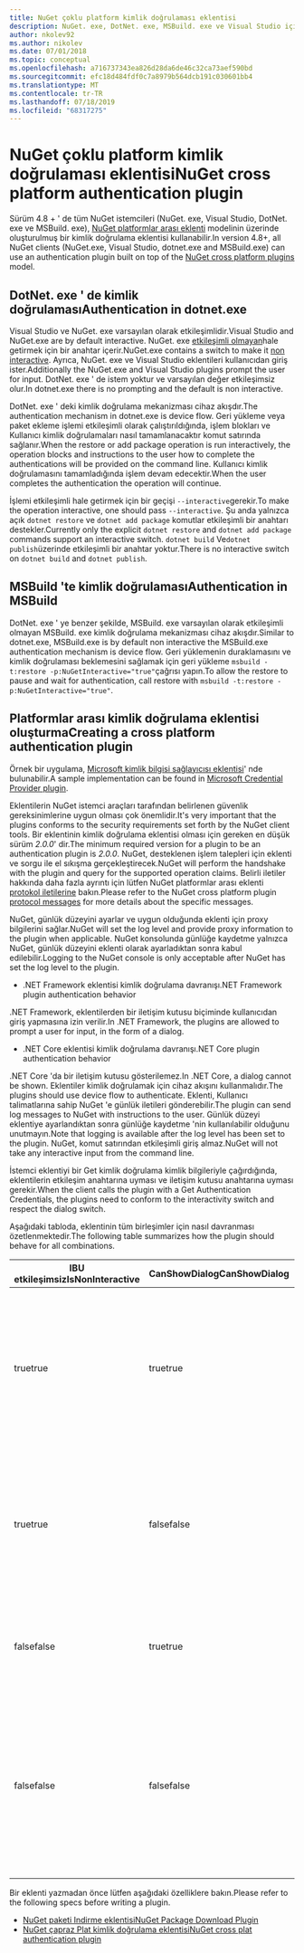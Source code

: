```yaml
---
title: NuGet çoklu platform kimlik doğrulaması eklentisi
description: NuGet. exe, DotNet. exe, MSBuild. exe ve Visual Studio için NuGet platformlar arası kimlik doğrulama eklentileri
author: nkolev92
ms.author: nikolev
ms.date: 07/01/2018
ms.topic: conceptual
ms.openlocfilehash: a716737343ea826d28da6de46c32ca73aef590bd
ms.sourcegitcommit: efc18d484fdf0c7a8979b564dcb191c030601bb4
ms.translationtype: MT
ms.contentlocale: tr-TR
ms.lasthandoff: 07/18/2019
ms.locfileid: "68317275"
---
```

# <a name="nuget-cross-platform-authentication-plugin"></a><span data-ttu-id="8a794-103">NuGet çoklu platform kimlik doğrulaması eklentisi</span><span class="sxs-lookup"><span data-stu-id="8a794-103">NuGet cross platform authentication plugin</span></span>

<span data-ttu-id="8a794-104">Sürüm 4.8 + ' de tüm NuGet istemcileri (NuGet. exe, Visual Studio, DotNet. exe ve MSBuild. exe), [NuGet platformlar arası eklenti](NuGet-Cross-Platform-Plugins.md) modelinin üzerinde oluşturulmuş bir kimlik doğrulama eklentisi kullanabilir.</span><span class="sxs-lookup"><span data-stu-id="8a794-104">In version 4.8+, all NuGet clients (NuGet.exe, Visual Studio, dotnet.exe and MSBuild.exe) can use an authentication plugin built on top of the [NuGet cross platform plugins](NuGet-Cross-Platform-Plugins.md) model.</span></span>

## <a name="authentication-in-dotnetexe"></a><span data-ttu-id="8a794-105">DotNet. exe ' de kimlik doğrulaması</span><span class="sxs-lookup"><span data-stu-id="8a794-105">Authentication in dotnet.exe</span></span>

<span data-ttu-id="8a794-106">Visual Studio ve NuGet. exe varsayılan olarak etkileşimlidir.</span><span class="sxs-lookup"><span data-stu-id="8a794-106">Visual Studio and NuGet.exe are by default interactive.</span></span> <span data-ttu-id="8a794-107">NuGet. exe [etkileşimli olmayan](../nuget-exe-CLI-Reference.md)hale getirmek için bir anahtar içerir.</span><span class="sxs-lookup"><span data-stu-id="8a794-107">NuGet.exe contains a switch to make it [non interactive](../nuget-exe-CLI-Reference.md).</span></span>
<span data-ttu-id="8a794-108">Ayrıca, NuGet. exe ve Visual Studio eklentileri kullanıcıdan giriş ister.</span><span class="sxs-lookup"><span data-stu-id="8a794-108">Additionally the NuGet.exe and Visual Studio plugins prompt the user for input.</span></span>
<span data-ttu-id="8a794-109">DotNet. exe ' de istem yoktur ve varsayılan değer etkileşimsiz olur.</span><span class="sxs-lookup"><span data-stu-id="8a794-109">In dotnet.exe there is no prompting and the default is non interactive.</span></span>

<span data-ttu-id="8a794-110">DotNet. exe ' deki kimlik doğrulama mekanizması cihaz akışdır.</span><span class="sxs-lookup"><span data-stu-id="8a794-110">The authentication mechanism in dotnet.exe is device flow.</span></span> <span data-ttu-id="8a794-111">Geri yükleme veya paket ekleme işlemi etkileşimli olarak çalıştırıldığında, işlem blokları ve Kullanıcı kimlik doğrulamaları nasıl tamamlanacaktır komut satırında sağlanır.</span><span class="sxs-lookup"><span data-stu-id="8a794-111">When the restore or add package operation is run interactively, the operation blocks and instructions to the user how to complete the authentications will be provided on the command line.</span></span>
<span data-ttu-id="8a794-112">Kullanıcı kimlik doğrulamasını tamamladığında işlem devam edecektir.</span><span class="sxs-lookup"><span data-stu-id="8a794-112">When the user completes the authentication the operation will continue.</span></span>

<span data-ttu-id="8a794-113">İşlemi etkileşimli hale getirmek için bir geçişi `--interactive`gerekir.</span><span class="sxs-lookup"><span data-stu-id="8a794-113">To make the operation interactive, one should pass `--interactive`.</span></span>
<span data-ttu-id="8a794-114">Şu anda yalnızca açık `dotnet restore` ve `dotnet add package` komutlar etkileşimli bir anahtarı destekler.</span><span class="sxs-lookup"><span data-stu-id="8a794-114">Currently only the explicit `dotnet restore` and `dotnet add package` commands support an interactive switch.</span></span>
<span data-ttu-id="8a794-115">`dotnet build` Ve`dotnet publish`üzerinde etkileşimli bir anahtar yoktur.</span><span class="sxs-lookup"><span data-stu-id="8a794-115">There is no interactive switch on `dotnet build` and `dotnet publish`.</span></span>

## <a name="authentication-in-msbuild"></a><span data-ttu-id="8a794-116">MSBuild 'te kimlik doğrulaması</span><span class="sxs-lookup"><span data-stu-id="8a794-116">Authentication in MSBuild</span></span>

<span data-ttu-id="8a794-117">DotNet. exe ' ye benzer şekilde, MSBuild. exe varsayılan olarak etkileşimli olmayan MSBuild. exe kimlik doğrulama mekanizması cihaz akışdır.</span><span class="sxs-lookup"><span data-stu-id="8a794-117">Similar to dotnet.exe, MSBuild.exe is by default non interactive the MSBuild.exe authentication mechanism is device flow.</span></span>
<span data-ttu-id="8a794-118">Geri yüklemenin duraklamasını ve kimlik doğrulaması beklemesini sağlamak için geri yükleme `msbuild -t:restore -p:NuGetInteractive="true"`çağrısı yapın.</span><span class="sxs-lookup"><span data-stu-id="8a794-118">To allow the restore to pause and wait for authentication, call restore with `msbuild -t:restore -p:NuGetInteractive="true"`.</span></span>

## <a name="creating-a-cross-platform-authentication-plugin"></a><span data-ttu-id="8a794-119">Platformlar arası kimlik doğrulama eklentisi oluşturma</span><span class="sxs-lookup"><span data-stu-id="8a794-119">Creating a cross platform authentication plugin</span></span>

<span data-ttu-id="8a794-120">Örnek bir uygulama, [Microsoft kimlik bilgisi sağlayıcısı eklentisi](https://github.com/Microsoft/artifacts-credprovider)' nde bulunabilir.</span><span class="sxs-lookup"><span data-stu-id="8a794-120">A sample implementation can be found in [Microsoft Credential Provider plugin](https://github.com/Microsoft/artifacts-credprovider).</span></span>

<span data-ttu-id="8a794-121">Eklentilerin NuGet istemci araçları tarafından belirlenen güvenlik gereksinimlerine uygun olması çok önemlidir.</span><span class="sxs-lookup"><span data-stu-id="8a794-121">It's very important that the plugins conforms to the security requirements set forth by the NuGet client tools.</span></span>
<span data-ttu-id="8a794-122">Bir eklentinin kimlik doğrulama eklentisi olması için gereken en düşük sürüm *2.0.0*' dir.</span><span class="sxs-lookup"><span data-stu-id="8a794-122">The minimum required version for a plugin to be an authentication plugin is *2.0.0*.</span></span>
<span data-ttu-id="8a794-123">NuGet, desteklenen işlem talepleri için eklenti ve sorgu ile el sıkışma gerçekleştirecek.</span><span class="sxs-lookup"><span data-stu-id="8a794-123">NuGet will perform the handshake with the plugin and query for the supported operation claims.</span></span>
<span data-ttu-id="8a794-124">Belirli iletiler hakkında daha fazla ayrıntı için lütfen NuGet platformlar arası eklenti [protokol iletilerine](NuGet-Cross-Platform-Plugins.md#protocol-messages-index) bakın.</span><span class="sxs-lookup"><span data-stu-id="8a794-124">Please refer to the NuGet cross platform plugin [protocol messages](NuGet-Cross-Platform-Plugins.md#protocol-messages-index) for more details about the specific messages.</span></span>

<span data-ttu-id="8a794-125">NuGet, günlük düzeyini ayarlar ve uygun olduğunda eklenti için proxy bilgilerini sağlar.</span><span class="sxs-lookup"><span data-stu-id="8a794-125">NuGet will set the log level and provide proxy information to the plugin when applicable.</span></span>
<span data-ttu-id="8a794-126">NuGet konsolunda günlüğe kaydetme yalnızca NuGet, günlük düzeyini eklenti olarak ayarladıktan sonra kabul edilebilir.</span><span class="sxs-lookup"><span data-stu-id="8a794-126">Logging to the NuGet console is only acceptable after NuGet has set the log level to the plugin.</span></span>

- <span data-ttu-id="8a794-127">.NET Framework eklentisi kimlik doğrulama davranışı</span><span class="sxs-lookup"><span data-stu-id="8a794-127">.NET Framework plugin authentication behavior</span></span>

<span data-ttu-id="8a794-128">.NET Framework, eklentilerden bir iletişim kutusu biçiminde kullanıcıdan giriş yapmasına izin verilir.</span><span class="sxs-lookup"><span data-stu-id="8a794-128">In .NET Framework, the plugins are allowed to prompt a user for input, in the form of a dialog.</span></span>

- <span data-ttu-id="8a794-129">.NET Core eklentisi kimlik doğrulama davranışı</span><span class="sxs-lookup"><span data-stu-id="8a794-129">.NET Core plugin authentication behavior</span></span>

<span data-ttu-id="8a794-130">.NET Core 'da bir iletişim kutusu gösterilemez.</span><span class="sxs-lookup"><span data-stu-id="8a794-130">In .NET Core, a dialog cannot be shown.</span></span> <span data-ttu-id="8a794-131">Eklentiler kimlik doğrulamak için cihaz akışını kullanmalıdır.</span><span class="sxs-lookup"><span data-stu-id="8a794-131">The plugins should use device flow to authenticate.</span></span>
<span data-ttu-id="8a794-132">Eklenti, Kullanıcı talimatlarına sahip NuGet 'e günlük iletileri gönderebilir.</span><span class="sxs-lookup"><span data-stu-id="8a794-132">The plugin can send log messages to NuGet with instructions to the user.</span></span>
<span data-ttu-id="8a794-133">Günlük düzeyi eklentiye ayarlandıktan sonra günlüğe kaydetme 'nin kullanılabilir olduğunu unutmayın.</span><span class="sxs-lookup"><span data-stu-id="8a794-133">Note that logging is available after the log level has been set to the plugin.</span></span>
<span data-ttu-id="8a794-134">NuGet, komut satırından etkileşimli giriş almaz.</span><span class="sxs-lookup"><span data-stu-id="8a794-134">NuGet will not take any interactive input from the command line.</span></span>

<span data-ttu-id="8a794-135">İstemci eklentiyi bir Get kimlik doğrulama kimlik bilgileriyle çağırdığında, eklentilerin etkileşim anahtarına uyması ve iletişim kutusu anahtarına uyması gerekir.</span><span class="sxs-lookup"><span data-stu-id="8a794-135">When the client calls the plugin with a Get Authentication Credentials, the plugins need to conform to the interactivity switch and respect the dialog switch.</span></span> 

<span data-ttu-id="8a794-136">Aşağıdaki tabloda, eklentinin tüm birleşimler için nasıl davranması özetlenmektedir.</span><span class="sxs-lookup"><span data-stu-id="8a794-136">The following table summarizes how the plugin should behave for all combinations.</span></span>

| <span data-ttu-id="8a794-137">IBU etkileşimsiz</span><span class="sxs-lookup"><span data-stu-id="8a794-137">IsNonInteractive</span></span> | <span data-ttu-id="8a794-138">CanShowDialog</span><span class="sxs-lookup"><span data-stu-id="8a794-138">CanShowDialog</span></span> | <span data-ttu-id="8a794-139">Eklenti davranışı</span><span class="sxs-lookup"><span data-stu-id="8a794-139">Plugin behavior</span></span> |
| ---------------- | ------------- | --------------- |
| <span data-ttu-id="8a794-140">true</span><span class="sxs-lookup"><span data-stu-id="8a794-140">true</span></span> | <span data-ttu-id="8a794-141">true</span><span class="sxs-lookup"><span data-stu-id="8a794-141">true</span></span> | <span data-ttu-id="8a794-142">Etkileşimli olmayan anahtar, iletişim kutusu anahtarından önceliklidir.</span><span class="sxs-lookup"><span data-stu-id="8a794-142">The IsNonInteractive switch takes precedence over the dialog switch.</span></span> <span data-ttu-id="8a794-143">Eklentinin bir iletişim kutusu açmasına izin verilmiyor.</span><span class="sxs-lookup"><span data-stu-id="8a794-143">The plugin is not allowed to pop a dialog.</span></span> <span data-ttu-id="8a794-144">Bu bileşim yalnızca .NET Framework eklentileri için geçerlidir</span><span class="sxs-lookup"><span data-stu-id="8a794-144">This combination is only valid for .NET Framework plugins</span></span> |
| <span data-ttu-id="8a794-145">true</span><span class="sxs-lookup"><span data-stu-id="8a794-145">true</span></span> | <span data-ttu-id="8a794-146">false</span><span class="sxs-lookup"><span data-stu-id="8a794-146">false</span></span> | <span data-ttu-id="8a794-147">Etkileşimli olmayan anahtar, iletişim kutusu anahtarından önceliklidir.</span><span class="sxs-lookup"><span data-stu-id="8a794-147">The IsNonInteractive switch takes precedence over the dialog switch.</span></span> <span data-ttu-id="8a794-148">Eklentinin engellenmesine izin verilmiyor.</span><span class="sxs-lookup"><span data-stu-id="8a794-148">The plugin is not allowed to block.</span></span> <span data-ttu-id="8a794-149">Bu bileşim yalnızca .NET Core eklentileri için geçerlidir</span><span class="sxs-lookup"><span data-stu-id="8a794-149">This combination is only valid for .NET Core plugins</span></span> |
| <span data-ttu-id="8a794-150">false</span><span class="sxs-lookup"><span data-stu-id="8a794-150">false</span></span> | <span data-ttu-id="8a794-151">true</span><span class="sxs-lookup"><span data-stu-id="8a794-151">true</span></span> | <span data-ttu-id="8a794-152">Eklenti bir iletişim kutusu göstermelidir.</span><span class="sxs-lookup"><span data-stu-id="8a794-152">The plugin should show a dialog.</span></span> <span data-ttu-id="8a794-153">Bu bileşim yalnızca .NET Framework eklentileri için geçerlidir</span><span class="sxs-lookup"><span data-stu-id="8a794-153">This combination is only valid for .NET Framework plugins</span></span> |
| <span data-ttu-id="8a794-154">false</span><span class="sxs-lookup"><span data-stu-id="8a794-154">false</span></span> | <span data-ttu-id="8a794-155">false</span><span class="sxs-lookup"><span data-stu-id="8a794-155">false</span></span> | <span data-ttu-id="8a794-156">Eklenti bir iletişim kutusu gösteremez/gösteremez.</span><span class="sxs-lookup"><span data-stu-id="8a794-156">The plugin should/can not show a dialog.</span></span> <span data-ttu-id="8a794-157">Eklenti, günlükçü aracılığıyla bir yönerge iletisini günlüğe kaydederek kimlik doğrulamak için cihaz akışını kullanmalıdır.</span><span class="sxs-lookup"><span data-stu-id="8a794-157">The plugin should use device flow to authenticate by logging an instruction message via the logger.</span></span> <span data-ttu-id="8a794-158">Bu bileşim yalnızca .NET Core eklentileri için geçerlidir</span><span class="sxs-lookup"><span data-stu-id="8a794-158">This combination is only valid for .NET Core plugins</span></span> |

<span data-ttu-id="8a794-159">Bir eklenti yazmadan önce lütfen aşağıdaki özelliklere bakın.</span><span class="sxs-lookup"><span data-stu-id="8a794-159">Please refer to the following specs before writing a plugin.</span></span>

- [<span data-ttu-id="8a794-160">NuGet paketi Indirme eklentisi</span><span class="sxs-lookup"><span data-stu-id="8a794-160">NuGet Package Download Plugin</span></span>](https://github.com/NuGet/Home/wiki/NuGet-Package-Download-Plugin)
- [<span data-ttu-id="8a794-161">NuGet çapraz Plat kimlik doğrulama eklentisi</span><span class="sxs-lookup"><span data-stu-id="8a794-161">NuGet cross plat authentication plugin</span></span>](https://github.com/NuGet/Home/wiki/NuGet-cross-plat-authentication-plugin)
